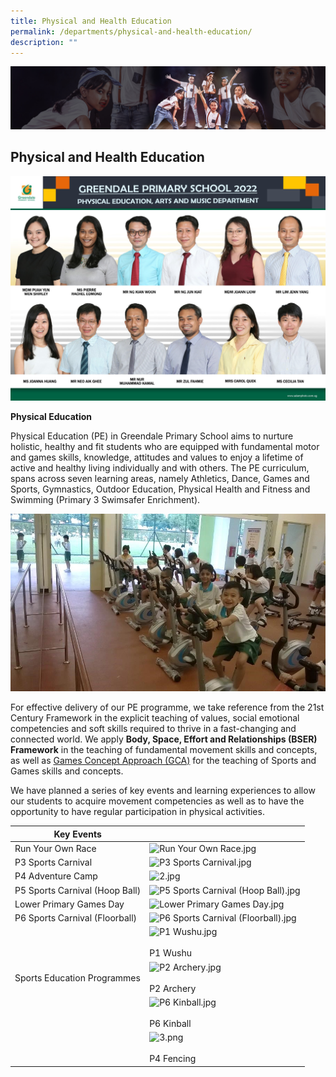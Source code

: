 ```yaml
---
title: Physical and Health Education
permalink: /departments/physical-and-health-education/
description: ""
---
```

![](/images/About%20Us/subbanner1.jpg)

## **Physical and Health Education**

![](/images/Departments/Physical%20Education,%20Arts%20and%20Music%20Dept.jpg)


**Physical Education**

  

Physical Education (PE) in Greendale Primary School aims to nurture holistic, healthy and fit students who are equipped with fundamental motor and games skills, knowledge, attitudes and values to enjoy a lifetime of active and healthy living individually and with others. The PE curriculum, spans across seven learning areas, namely Athletics, Dance, Games and Sports, Gymnastics, Outdoor Education, Physical Health and Fitness and Swimming (Primary 3 Swimsafer Enrichment).


![](/images/Departments/PHE%201.jpg)


For effective delivery of our PE programme, we take reference from the 21st Century Framework in the explicit teaching of values, social emotional competencies and soft skills required to thrive in a fast-changing and connected world. We apply **Body, Space, Effort and Relationships (BSER) Framework** in the teaching of fundamental movement skills and concepts, as well as [Games Concept Approach (GCA)](/files/Games%20Concept%20Approach%20(GCA).pdf) for the teaching of Sports and Games skills and concepts.


  
We have planned a series of key events and learning experiences to allow our students to acquire movement competencies as well as to have the opportunity to have regular participation in physical activities.

<table>
<thead>
  <tr>
    <th>Key Events</th>
    <th></th>
  </tr>
</thead>
<tbody>
  <tr>
    <td>Run Your Own Race<br></td>
    <td><img src="https://greendalepri.moe.edu.sg/qql/slot/u478/Greendale%20Pri%20Revamp%202019/Departments/Physical%20&%20Health%20Education/PE/Run%20Your%20Own%20Race.jpg" alt="Run Your Own Race.jpg" width="429" height="241"></td>
  </tr>
  <tr>
    <td>P3 Sports Carnival<br></td>
    <td><img src="https://greendalepri.moe.edu.sg/qql/slot/u478/Greendale%20Pri%20Revamp%202019/Departments/Physical%20&%20Health%20Education/PE/P3%20Sports%20Carnival.jpg" alt="P3 Sports Carnival.jpg" width="429" height="240"></td>
  </tr>
  <tr>
    <td>P4 Adventure Camp<br></td>
    <td><img src="https://greendalepri.moe.edu.sg/qql/slot/u478/Department%20PE/2020/2.jpg" alt="2.jpg" width="429" height="284"></td>
  </tr>
  <tr>
    <td>P5 Sports Carnival (Hoop Ball)<br></td>
    <td><img src="https://greendalepri.moe.edu.sg/qql/slot/u478/Greendale%20Pri%20Revamp%202019/Departments/Physical%20&%20Health%20Education/PE/P5%20Sports%20Carnival%20(Hoop%20Ball).jpg" alt="P5 Sports Carnival (Hoop Ball).jpg" width="429" height="285"></td>
  </tr>
  <tr>
    <td>Lower Primary Games Day<br></td>
    <td><img src="https://greendalepri.moe.edu.sg/qql/slot/u478/Greendale%20Pri%20Revamp%202019/Departments/Physical%20&%20Health%20Education/PE/Lower%20Primary%20Games%20Day.jpg" alt="Lower Primary Games Day.jpg" width="429" height="240"></td>
  </tr>
  <tr>
    <td>P6 Sports Carnival (Floorball)<br></td>
    <td><img src="https://greendalepri.moe.edu.sg/qql/slot/u478/Greendale%20Pri%20Revamp%202019/Departments/Physical%20&%20Health%20Education/PE/P6%20Sports%20Carnival%20(Floorball).jpg" alt="P6 Sports Carnival (Floorball).jpg" width="429" height="286"></td>
  </tr>
  <tr>
    <td rowspan="3">Sports Education Programmes<br></td>
    <td><img src="https://greendalepri.moe.edu.sg/qql/slot/u478/Greendale%20Pri%20Revamp%202019/Departments/Physical%20&%20Health%20Education/PE/P1%20Wushu.jpg" alt="P1 Wushu.jpg" width="429" height="285"><br><br>P1 Wushu<br></td>
  </tr>
  <tr>
    <td><img src="https://greendalepri.moe.edu.sg/qql/slot/u478/Greendale%20Pri%20Revamp%202019/Departments/Physical%20&%20Health%20Education/PE/P2%20Archery.jpg" alt="P2 Archery.jpg" width="429" height="285"><br><br>P2 Archery<br></td>
  </tr>
  <tr>
    <td><img src="https://greendalepri.moe.edu.sg/qql/slot/u478/Greendale%20Pri%20Revamp%202019/Departments/Physical%20&%20Health%20Education/PE/P6%20Kinball.jpg" alt="P6 Kinball.jpg" width="429" height="321"><br><br>P6 Kinball<br></td>
  </tr>
  <tr>
    <td> </td>
    <td><img src="https://greendalepri.moe.edu.sg/qql/slot/u478/Department%20PE/2020/3.png" alt="3.png" width="427" height="284"><br><br>P4 Fencing </td>
  </tr>
</tbody>
</table>


